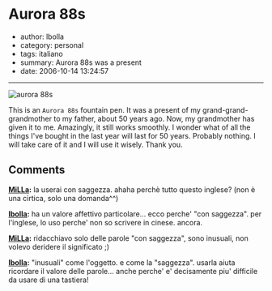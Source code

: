 # Aurora 88s

- author: lbolla
- category: personal
- tags: italiano
- summary: Aurora 88s was a present
- date: 2006-10-14 13:24:57

----------------

![aurora 88s][1]

This is an `Aurora 88s` fountain pen. It was a present of my grand-grand-grandmother to my father, about 50 years ago. Now, my grandmother has given it to me. Amazingly, it still works smoothly. I wonder what of all the things I've bought in the last year will last for 50 years. Probably nothing. I will take care of it and I will use it wisely. Thank you.

   [1]: http://lbolla.info/blog/wp-content/uploads/2006/10/aurora88goldcap.jpg

## Comments

**[MiLLa](#8 "2006-11-19 20:12:52"):** la userai con saggezza. ahaha perchè tutto questo inglese? (non è una cirtica, solo una domanda^^)

**[lbolla](#9 "2006-11-19 20:29:45"):** ha un valore affettivo particolare... ecco perche' "con saggezza". per l'inglese, lo uso perche' non so scrivere in cinese. ancora.

**[MiLLa](#10 "2006-11-19 21:43:24"):** ridacchiavo solo delle parole "con saggezza", sono inusuali, non volevo deridere il significato ;)

**[lbolla](#11 "2006-11-19 22:55:56"):** "inusuali" come l'oggetto. e come la "saggezza". usarla aiuta ricordare il valore delle parole... anche perche' e' decisamente piu' difficile da usare di una tastiera!

